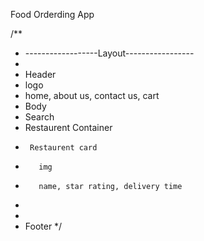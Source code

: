 Food Orderding App

/**
 * ------------------Layout-----------------
 *
 * Header
 *   logo
 *   home, about us, contact us, cart
 * Body
 *   Search
 *   Restaurent Container
 *      Restaurent card
 *        img
 *        name, star rating, delivery time
 * 
 * 
 * Footer
 */